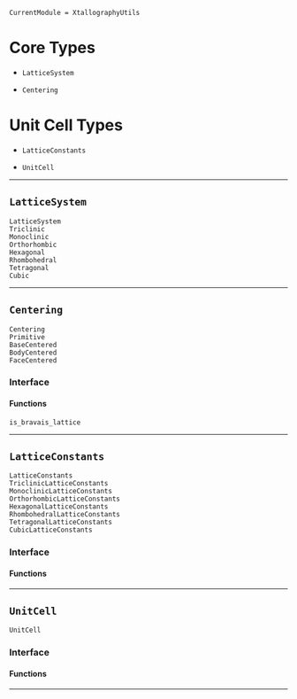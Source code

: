 ```@meta
CurrentModule = XtallographyUtils
```

# Core Types

* `LatticeSystem`

* `Centering`

# Unit Cell Types

* `LatticeConstants`

* `UnitCell`

-------------------------------------------------------------------------------------------
## `LatticeSystem`

```@docs
LatticeSystem
Triclinic
Monoclinic
Orthorhombic
Hexagonal
Rhombohedral
Tetragonal
Cubic
```

-------------------------------------------------------------------------------------------
## `Centering`

```@docs
Centering
Primitive
BaseCentered
BodyCentered
FaceCentered
```

### Interface

#### Functions

```@docs
is_bravais_lattice
```
-------------------------------------------------------------------------------------------
## `LatticeConstants`

```@docs
LatticeConstants
TriclinicLatticeConstants
MonoclinicLatticeConstants
OrthorhombicLatticeConstants
HexagonalLatticeConstants
RhombohedralLatticeConstants
TetragonalLatticeConstants
CubicLatticeConstants
```

### Interface

#### Functions

-------------------------------------------------------------------------------------------
## `UnitCell`

```@docs
UnitCell
```

### Interface

#### Functions

-------------------------------------------------------------------------------------------
